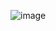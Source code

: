 ![image](https://user-images.githubusercontent.com/2299058/76686288-aef3ef80-65f0-11ea-884e-aa6953a988f2.png)
